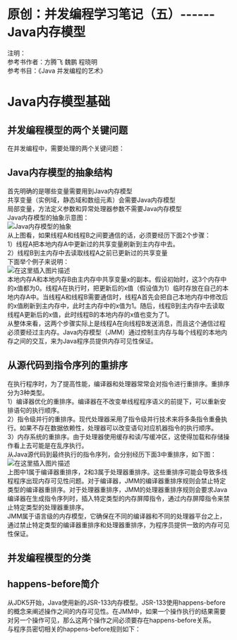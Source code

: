 # 原创：并发编程学习笔记（五）------ Java内存模型

注明：<br/>
参考书作者：方腾飞 魏鹏 程晓明<br/>
参考书目：《Java 并发编程的艺术》

# Java内存模型基础

## 并发编程模型的两个关键问题

在并发编程中，需要处理的两个关键问题：

## Java内存模型的抽象结构

首先明确的是哪些变量需要用到Java内存模型<br/>
共享变量（实例域，静态域和数组元素）会需要Java内存模型<br/>
局部变量，方法定义参数和异常处理器参数不需要Java内存模型<br/>
Java内存模型的抽象示意图：<br/>
<img alt="Java内存模型的抽象" src="https://img-blog.csdnimg.cn/20190713181942327.png?"/><br/>
从上图看，如果线程A和线程B之间要通信的话，必须要经历下面2个步骤：<br/>
1）线程A把本地内存A中更新过的共享变量刷新到主内存中去。<br/>
2）线程B到主内存中去读取线程A之前已更新过的共享变量<br/>
下面举个例子来说明：<br/>
<img alt="在这里插入图片描述" src="https://img-blog.csdnimg.cn/20190713183053546.png?"/><br/>
本地内存A和本地内存B由主内存中共享变量x的副本。假设初始时，这3个内存中的x值都为0。线程A在执行时，把更新后的x值（假设值为1）临时存放在自己的本地内存A中。当线程A和线程B需要通信时，线程A首先会把自己本地内存中修改后的x值刷新到主内存中，此时主内存中的x值为1。随后，线程B到主内存中去读取线程A更新后的x值，此时线程B的本地内存的x值也变为了1。<br/>
从整体来看，这两个步骤实际上是线程A在向线程B发送消息，而且这个通信过程必须要经过主内存。Java内存模型（JMM）通过控制主内存与每个线程的本地内存之间的交互，来为Java程序员提供内存可见性保证。

## 从源代码到指令序列的重排序

在执行程序时，为了提高性能，编译器和处理器常常会对指令进行重排序。重排序分为3种类型。<br/>
1）编译器优化的重排序。编译器在不改变单线程程序语义的前提下，可以重新安排语句的执行顺序。<br/>
2）指令级并行的重排序。现代处理器采用了指令级并行技术来将多条指令重叠执行。如果不存在数据依赖性，处理器可以改变语句对应机器指令的执行顺序。<br/>
3）内存系统的重排序。由于处理器使用缓存和读/写缓冲区，这使得加载和存储操作看上去可能是在乱序执行。<br/>
从Java源代码到最终执行的指令序列，会分别经历下面3中重排序，如下图：<br/>
<img alt="在这里插入图片描述" src="https://img-blog.csdnimg.cn/20190713192916343.png?"/><br/>
上图中1属于编译器重排序，2和3属于处理器重排序。这些重排序可能会导致多线程程序出现内存可见性问题。对于编译器，JMM的编译器重排序规则会禁止特定类型的编译器重排序。对于处理器重排序，JMM的处理器重排序规则会要求Java编译器在生成指令序列时，插入特定类型的内存屏障指令，通过内存屏障指令来禁止特定类型的处理器重排序。<br/>
JMM属于语言级的内存模型，它确保在不同的编译器和不同的处理器平台之上，通过禁止特定类型的编译器重排序和处理器重排序，为程序员提供一致的内存可见性保证。

## 并发编程模型的分类

## happens-before简介

从JDK5开始，Java使用新的JSR-133内存模型。JSR-133使用happens-before的概念来阐述操作之间的内存可见性。在JMM中，如果一个操作执行的结果需要对另一个操作可见，那么这两个操作之间必须要存在happens-before关系。<br/>
与程序员密切相关的happens-before规则如下：
